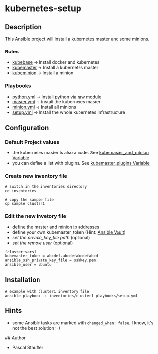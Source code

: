 # kubernetes-setup

## Description
This Ansible project will install a kubernetes master and some minions.


### Roles
* [kubebase](roles/kubebase) -> Install docker and kubernetes
* [kubemaster](roles/kubemaster) -> Install a kubernetes master
* [kubeminion](roles/kubeminion) -> Install a minion

### Playbooks
* [python.yml](playbooks/python.yml) -> Install python via raw module
* [master.yml](playbooks/master.yml) -> Install the kubernetes master
* [minion.yml](playbooks/minion.yml) -> Install all minions
* [setup.yml](playbooks/setup.yml) -> Install the whole kubernetes infrastructure


## Configuration

### Default Project values
* the kubernetes master is also a node. See [kubemaster_and_minion Variable](roles/kubemaster/defaults/main.yml)
* you can define a list with plugins. See [kubemaster_plugins Variable](roles/kubemaster/defaults/main.yml)


### Create new inventory file
```
# switch in the inventories directory
cd inventories

# copy the sample file
cp sample cluster1
```

### Edit the new invetory file
* define the master and minion ip addresses 
* define your own kubemaster_token (Hint: [Ansible Vault](http://docs.ansible.com/ansible/playbooks_vault.html))
* *set the private_key_file path* (optional)
* *set the remote user* (optional)

```
[cluster:vars]
kubemaster_token = abcdef.abcdefabcdefabcd
ansible_ssh_private_key_file = sshkey.pem
ansible_user = ubuntu
```

## Installation
```
# example with cluster1 inventory file
ansible-playbook -i inventories/cluster1 playbooks/setup.yml
```


## Hints
* some Ansible tasks are marked with `changed_when: false`. I know, it's not the best solution :-)


## Author
* Pascal Stauffer